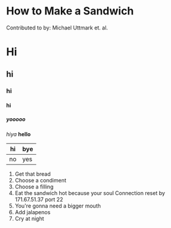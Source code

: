# How to Make a Sandwich
Contributed to by: Michael Uttmark et. al.

# Hi
## hi
### hi
#### hi
##### yooooo

*hiya*
**hello**

|hi|bye|
|--|---|
|no|yes|

1. Get that bread
1. Choose a condiment
1. Choose a filling
1. Eat the sandwich hot because your soul Connection reset by 171.67.51.37 port 22
1. You're gonna need a bigger mouth
1. Add jalapenos
1. Cry at night


